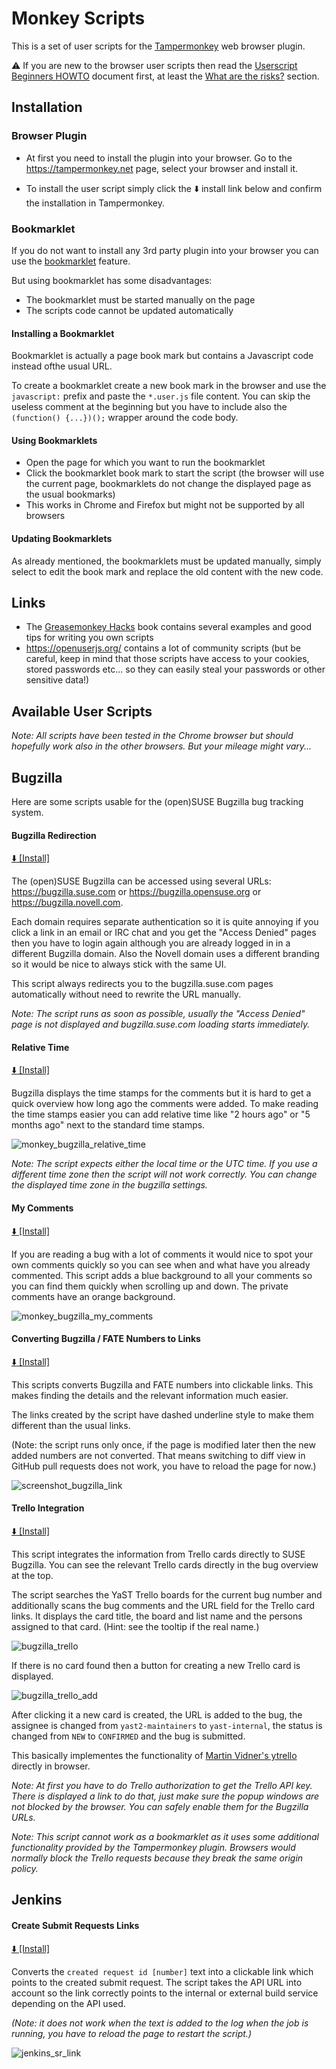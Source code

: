 # Monkey Scripts

This is a set of user scripts for the [Tampermonkey](https://tampermonkey.net/)
web browser plugin.

:warning: If you are new to the browser user scripts then read the
[Userscript Beginners HOWTO](https://openuserjs.org/about/Userscript-Beginners-HOWTO)
document first, at least the [What are the risks?](
https://openuserjs.org/about/Userscript-Beginners-HOWTO#what-are-the-risks-)
section.

## Installation

### Browser Plugin

- At first you need to install the plugin into your browser.
  Go to the https://tampermonkey.net page, select your browser and install it.

- To install the user script simply click the :arrow_down: install link below
  and confirm the installation in Tampermonkey.

### Bookmarklet

If you do not want to install any 3rd party plugin into your browser you can use
the [bookmarklet](https://en.wikipedia.org/wiki/Bookmarklet) feature.

But using bookmarklet has some disadvantages:

- The bookmarklet must be started manually on the page
- The scripts code cannot be updated automatically

#### Installing a Bookmarklet

Bookmarklet is actually a page book mark but contains a Javascript code instead
ofthe usual URL.

To create a bookmarklet create a new book mark in the browser and use
the `javascript:` prefix and paste the `*.user.js` file content. You can skip
the useless comment at the beginning but you have to include also the
`(function() {...})();` wrapper around the code body.

#### Using Bookmarklets

- Open the page for which you want to run the bookmarklet
- Click the bookmarklet book mark to start the script (the browser will
  use the current page, bookmarklets do not change the displayed page as the
  usual bookmarks)
- This works in Chrome and Firefox but might not be supported by all browsers

#### Updating Bookmarklets

As already mentioned, the bookmarklets must be updated manually, simply select
to edit the book mark and replace the old content with the new code.

## Links

- The [Greasemonkey Hacks](
  http://commons.oreilly.com/wiki/index.php/Greasemonkey_Hacks) book contains
  several examples and good tips for writing you own scripts
- https://openuserjs.org/ contains a lot of community scripts (but be careful,
  keep in mind that those scripts have access to your cookies, stored passwords
  etc... so they can easily steal your passwords or other sensitive data!)

## Available User Scripts

*Note: All scripts have been tested in the Chrome browser but should hopefully
work also in the other browsers. But your mileage might vary...*

## Bugzilla

Here are some scripts usable for the (open)SUSE Bugzilla bug tracking system.

#### Bugzilla Redirection

[ :arrow_down: [Install]](
https://github.com/lslezak/monkey_scripts/raw/master/bugzilla_redirect.user.js)

The (open)SUSE Bugzilla can be accessed using several URLs:
https://bugzilla.suse.com or https://bugzilla.opensuse.org or
https://bugzilla.novell.com.

Each domain requires separate authentication so it is quite annoying if you
click a link in an email or IRC chat and you get the "Access Denied" pages
then you have to login again although you are already logged in in a different
Bugzilla domain. Also the Novell domain uses a different branding so it would
be nice to always stick with the same UI.

This script always redirects you to the bugzilla.suse.com pages
automatically without need to rewrite the URL manually.

*Note: The script runs as soon as possible, usually the "Access Denied" page is
not displayed and bugzilla.suse.com loading starts immediately.*


#### Relative Time

[ :arrow_down: [Install]](
https://github.com/lslezak/monkey_scripts/raw/master/bugzilla_relative_time.user.js)


Bugzilla displays the time stamps for the comments but it is hard to get a quick
overview how long ago the comments were added. To make reading the time stamps
easier you can add relative time like "2 hours ago" or "5 months ago" next to the
standard time stamps.

![monkey_bugzilla_relative_time](
https://user-images.githubusercontent.com/907998/28940631-a92f7934-7895-11e7-949b-f1c64138feee.png)

*Note: The script expects either the local time or the UTC time. If you use
a different time zone then the script will not work correctly. You can change
the displayed time zone in the bugzilla settings.*


#### My Comments

[ :arrow_down: [Install]](
https://github.com/lslezak/monkey_scripts/raw/master/bugzilla_my_comments.user.js)

If you are reading a bug with a lot of comments it would nice to spot
your own comments quickly so you can see when and what have you already
commented. This script adds a blue background to all your comments so you
can find them quickly when scrolling up and down. The private comments have
an orange background.

![monkey_bugzilla_my_comments](
https://user-images.githubusercontent.com/907998/28941004-d8b8448c-7896-11e7-9d36-6c1592459eea.png)


#### Converting Bugzilla / FATE Numbers to Links

[ :arrow_down: [Install]](
https://github.com/lslezak/monkey_scripts/raw/master/bugzilla_links.user.js)

This scripts converts Bugzilla and FATE numbers into clickable links.
This makes finding the details and the relevant information much easier.

The links created by the script have dashed underline style to make them
different than the usual links.

(Note: the script runs only once, if the page is modified later then the new
added numbers are not converted. That means switching to diff view in GitHub
pull requests does not work, you have to reload the page for now.)

![screenshot_bugzilla_link](https://user-images.githubusercontent.com/907998/30249300-f4aef6de-9639-11e7-9acc-17ffddfa55f1.png)

#### Trello Integration

[ :arrow_down: [Install]](
https://github.com/lslezak/monkey_scripts/raw/master/bugzilla_trello_integration.user.js)

This script integrates the information from Trello cards directly to SUSE Bugzilla.
You can see the relevant Trello cards directly in the bug overview at the top.

The script searches the YaST Trello boards for the current bug number and
additionally scans the bug comments and the URL field for the Trello card links.
It displays the card title, the board and list name and the persons assigned
to that card. (Hint: see the tooltip if the real name.)

![bugzilla_trello](https://user-images.githubusercontent.com/907998/30322050-7ce5cf58-97b8-11e7-8ef8-a8b46aaf8639.png)

If there is no card found then a button for creating a new Trello card is displayed.

![bugzilla_trello_add](https://user-images.githubusercontent.com/907998/30322058-84293a16-97b8-11e7-8d3b-5b3fe01edcfa.png)

After clicking it a new card is created, the URL is added to the bug, the assignee
is changed from `yast2-maintainers` to `yast-internal`, the status is changed from
`NEW` to `CONFIRMED` and the bug is submitted.

This basically implementes the functionality of [Martin Vidner's ytrello](
https://github.com/mvidner/ytrello) directly in browser.

*Note: At first you have to do Trello authorization to get the Trello API key.
There is displayed a link to do that, just make sure the popup windows are not
blocked by the browser. You can safely enable them for the Bugzilla URLs.*

*Note: This script cannot work as a bookmarklet as it uses some additional
functionality provided by the Tampermonkey plugin. Browsers would normally block
the Trello requests because they break the same origin policy.*

## Jenkins

#### Create Submit Requests Links

[ :arrow_down: [Install]](
https://github.com/lslezak/monkey_scripts/raw/master/jenkins_sr_link.user.js)

Converts the `created request id [number]` text into a clickable link which
points to the created submit request. The script takes the API URL into account
so the link correctly points to the internal or external build service depending
on the API used.

*(Note: it does not work when the text is added to the log when the job is
running, you have to reload the page to restart the script.)*

![jenkins_sr_link](
https://user-images.githubusercontent.com/907998/29870053-f84e1458-8d85-11e7-89ba-68d9ebe671df.png)
